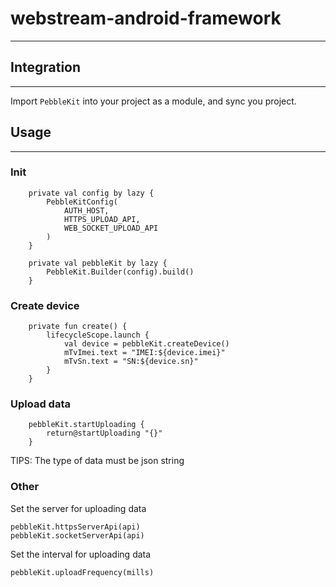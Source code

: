 # webstream-android-framework
______

## Integration
_____
Import `PebbleKit` into your project as a module, and sync you project.


## Usage
_____
### Init

```
    private val config by lazy {
        PebbleKitConfig(
            AUTH_HOST,
            HTTPS_UPLOAD_API,
            WEB_SOCKET_UPLOAD_API
        )
    }

    private val pebbleKit by lazy {
        PebbleKit.Builder(config).build()
    }
```


### Create device
```
    private fun create() {
        lifecycleScope.launch {
            val device = pebbleKit.createDevice()
            mTvImei.text = "IMEI:${device.imei}"
            mTvSn.text = "SN:${device.sn}"
        }
    }

```

### Upload data
```
	pebbleKit.startUploading {
	    return@startUploading "{}"
	}
```
TIPS: The type of data must be json string


### Other
Set the server for uploading data
```
pebbleKit.httpsServerApi(api)
pebbleKit.socketServerApi(api)
```

Set the interval for uploading data
```
pebbleKit.uploadFrequency(mills)
```
